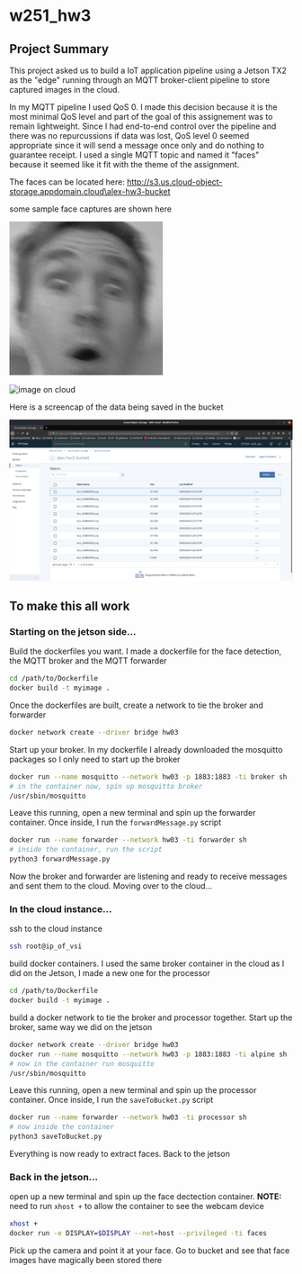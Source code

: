 # w251_hw3
## Project Summary

This project asked us to build a IoT application pipeline using a Jetson TX2 as the "edge" running through an MQTT broker-client pipeline to store captured images in the cloud.

In my MQTT pipeline I used QoS 0. I made this decision because it is the most minimal QoS level and part of the goal of this assignement was to remain lightweight. Since I had end-to-end control over the pipeline and there was no repurcussions if data was lost, QoS level 0 seemed appropriate since it will send a message once only and do nothing to guarantee receipt. I used a single MQTT topic and named it "faces" because it seemed like it fit with the theme of the assignment.

The faces can be located here:
http://s3.us.cloud-object-storage.appdomain.cloud\alex-hw3-bucket

some sample face captures are shown here

![face capture](face_1568064579.png?raw=true "Title")

![image on cloud](http://s3.us.cloud-object-storage.appdomain.cloud/alex-hw3-bucket/face_1568065554.png?raw=true "Title")

Here is a screencap of the data being saved in the bucket

![bucket](bucket.png?raw=true "Title")

## To make this all work
### Starting on the jetson side...
Build the dockerfiles you want. I made a dockerfile for the face detection, the MQTT broker and the MQTT forwarder
```sh
cd /path/to/Dockerfile
docker build -t myimage .
```
Once the dockerfiles are built, create a network to tie the broker and forwarder
```sh
docker network create --driver bridge hw03
```
Start up your broker. In my dockerfile I already downloaded the mosquitto packages so I only need to start up the broker
```sh
docker run --name mosquitto --network hw03 -p 1883:1883 -ti broker sh
# in the container now, spin up mosquitto broker
/usr/sbin/mosquitto
```
Leave this running, open a new terminal and spin up the forwarder container. Once inside, I run the `forwardMessage.py` script
```sh
docker run --name forwarder --network hw03 -ti forwarder sh
# inside the container, run the script
python3 forwardMessage.py
```
Now the broker and forwarder are listening and ready to receive messages and sent them to the cloud. Moving over to the cloud...
### In the cloud instance...
ssh to the cloud instance
```sh
ssh root@ip_of_vsi
```
build docker containers. I used the same broker container in the cloud as I did on the Jetson, I made a new one for the processor
```sh
cd /path/to/Dockerfile
docker build -t myimage .
```
build a docker network to tie the broker and processor together. Start up the broker, same way we did on the jetson
```sh
docker network create --driver bridge hw03
docker run --name mosquitto --network hw03 -p 1883:1883 -ti alpine sh
# now in the container run mosquitto
/usr/sbin/mosquitto
```
Leave this running, open a new terminal and spin up the processor container. Once inside, I run the `saveToBucket.py` script
```sh
docker run --name forwarder --network hw03 -ti processor sh
# now inside the container
python3 saveToBucket.py
```
Everything is now ready to extract faces. Back to the jetson
### Back in the jetson...
open up a new terminal and spin up the face dectection container. **NOTE:** need to run `xhost +` to allow the container to see the webcam device
```sh
xhost +
docker run -e DISPLAY=$DISPLAY --net=host --privileged -ti faces
```
Pick up the camera and point it at your face. Go to bucket and see that face images have magically been stored there
